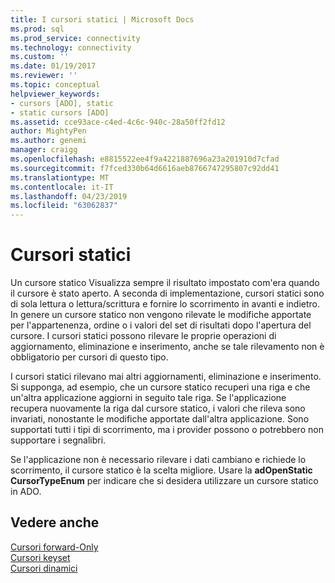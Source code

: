 ```yaml
---
title: I cursori statici | Microsoft Docs
ms.prod: sql
ms.prod_service: connectivity
ms.technology: connectivity
ms.custom: ''
ms.date: 01/19/2017
ms.reviewer: ''
ms.topic: conceptual
helpviewer_keywords:
- cursors [ADO], static
- static cursors [ADO]
ms.assetid: cce93ace-c4ed-4c6c-940c-28a50ff2fd12
author: MightyPen
ms.author: genemi
manager: craigg
ms.openlocfilehash: e8815522ee4f9a4221887696a23a201910d7cfad
ms.sourcegitcommit: f7fced330b64d6616aeb8766747295807c92dd41
ms.translationtype: MT
ms.contentlocale: it-IT
ms.lasthandoff: 04/23/2019
ms.locfileid: "63062837"
---
```

# <a name="static-cursors"></a>Cursori statici
Un cursore statico Visualizza sempre il risultato impostato com'era quando il cursore è stato aperto. A seconda di implementazione, cursori statici sono di sola lettura o lettura/scrittura e fornire lo scorrimento in avanti e indietro. In genere un cursore statico non vengono rilevate le modifiche apportate per l'appartenenza, ordine o i valori del set di risultati dopo l'apertura del cursore. I cursori statici possono rilevare le proprie operazioni di aggiornamento, eliminazione e inserimento, anche se tale rilevamento non è obbligatorio per cursori di questo tipo.  
  
 I cursori statici rilevano mai altri aggiornamenti, eliminazione e inserimento. Si supponga, ad esempio, che un cursore statico recuperi una riga e che un'altra applicazione aggiorni in seguito tale riga. Se l'applicazione recupera nuovamente la riga dal cursore statico, i valori che rileva sono invariati, nonostante le modifiche apportate dall'altra applicazione. Sono supportati tutti i tipi di scorrimento, ma i provider possono o potrebbero non supportare i segnalibri.  
  
 Se l'applicazione non è necessario rilevare i dati cambiano e richiede lo scorrimento, il cursore statico è la scelta migliore. Usare la **adOpenStatic CursorTypeEnum** per indicare che si desidera utilizzare un cursore statico in ADO.  
  
## <a name="see-also"></a>Vedere anche  
 [Cursori forward-Only](../../../ado/guide/data/forward-only-cursors.md)   
 [Cursori keyset](../../../ado/guide/data/keyset-cursors.md)   
 [Cursori dinamici](../../../ado/guide/data/dynamic-cursors.md)
